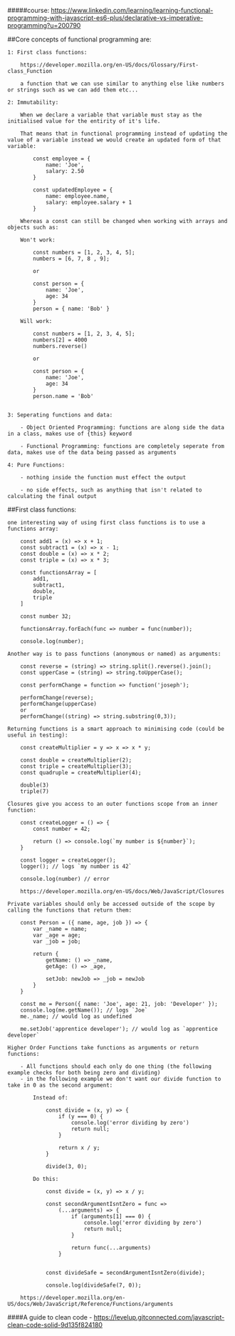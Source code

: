 #####course: https://www.linkedin.com/learning/learning-functional-programming-with-javascript-es6-plus/declarative-vs-imperative-programming?u=200790

##Core concepts of functional programming are:

    1: First class functions:

        https://developer.mozilla.org/en-US/docs/Glossary/First-class_Function

        a function that we can use similar to anything else like numbers or strings such as we can add them etc...

    2: Immutability: 

        When we declare a variable that variable must stay as the initialised value for the entirity of it's life.

        That means that in functional programming instead of updating the value of a variable instead we would create an updated form of that variable:

            const employee = {
                name: 'Joe',
                salary: 2.50
            }

            const updatedEmployee = {
                name: employee.name,
                salary: employee.salary + 1
            }

        Whereas a const can still be changed when working with arrays and objects such as:

        Won't work:

            const numbers = [1, 2, 3, 4, 5];
            numbers = [6, 7, 8 , 9];

            or

            const person = {
                name: 'Joe',
                age: 34
            }
            person = { name: 'Bob' }

        Will work:
        
            const numbers = [1, 2, 3, 4, 5];
            numbers[2] = 4000
            numbers.reverse()

            or

            const person = {
                name: 'Joe',
                age: 34
            }
            person.name = 'Bob'


    3: Seperating functions and data:

        - Object Oriented Programming: functions are along side the data in a class, makes use of {this} keyword

        - Functional Programming: functions are completely seperate from data, makes use of the data being passed as arguments

    4: Pure Functions:

        - nothing inside the function must effect the output

        - no side effects, such as anything that isn't related to calculating the final output


##First class functions:

    one interesting way of using first class functions is to use a functions array:

        const add1 = (x) => x + 1;
        const subtract1 = (x) => x - 1;
        const double = (x) => x * 2;
        const triple = (x) => x * 3;

        const functionsArray = [
            add1,
            subtract1,
            double,
            triple
        ]

        const number 32;

        functionsArray.forEach(func => number = func(number));

        console.log(number);
    
    Another way is to pass functions (anonymous or named) as arguments:

        const reverse = (string) => string.split().reverse().join();
        const upperCase = (string) => string.toUpperCase();

        const performChange = function => function('joseph');

        performChange(reverse);
        performChange(upperCase)
        or
        performChange((string) => string.substring(0,3));

    Returning functions is a smart approach to minimising code (could be useful in testing):

        const createMultiplier = y => x => x * y;

        const double = createMultiplier(2);
        const triple = createMultiplier(3);
        const quadruple = createMultiplier(4);

        double(3)
        triple(7)

    Closures give you access to an outer functions scope from an inner function:

        const createLogger = () => {
            const number = 42;

            return () => console.log(`my number is ${number}`);
        }

        const logger = createLogger();
        logger(); // logs `my number is 42`

        console.log(number) // error

        https://developer.mozilla.org/en-US/docs/Web/JavaScript/Closures

    Private variables should only be accessed outside of the scope by calling the functions that return them:

        const Person = ({ name, age, job }) => {
            var _name = name;
            var _age = age;
            var _job = job;

            return {
                getName: () => _name,
                getAge: () => _age,

                setJob: newJob => _job = newJob
            }
        }

        const me = Person({ name: 'Joe', age: 21, job: 'Developer' });
        console.log(me.getName()); // logs `Joe`
        me._name; // would log as undefined

        me.setJob('apprentice developer'); // would log as `apprentice developer`

    Higher Order Functions take functions as arguments or return functions:

        - All functions should each only do one thing (the following example checks for both being zero and dividing)
        - in the following example we don't want our divide function to take in 0 as the second argument:

            Instead of:

                const divide = (x, y) => {
                    if (y === 0) {
                        console.log('error dividing by zero')
                        return null;
                    }

                    return x / y;
                }

                divide(3, 0);
            
            Do this: 

                const divide = (x, y) => x / y;

                const secondArgumentIsntZero = func =>
                    (...arguments) => {
                        if (arguments[1] === 0) {
                            console.log('error dividing by zero')
                            return null;
                        }

                        return func(...arguments)
                    }
            

                const divideSafe = secondArgumentIsntZero(divide);

                console.log(divideSafe(7, 0));

        https://developer.mozilla.org/en-US/docs/Web/JavaScript/Reference/Functions/arguments


####A guide to clean code - https://levelup.gitconnected.com/javascript-clean-code-solid-9d135f824180




        


